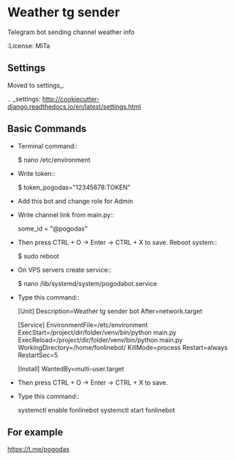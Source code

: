 Weather tg sender
============

Telegram bot sending channel weather info

:License: MITa

Settings
--------

Moved to settings_.

.. _settings: http://cookiecutter-django.readthedocs.io/en/latest/settings.html

Basic Commands
--------------


* Terminal command::

    $ nano /etc/environment
* Write token::

    $ token_pogodas="12345678:TOKEN"
    
* Add this bot and change role for Admin

* Write channel link from main.py::

   some_id = "@pogodas"
* Then press CTRL + O -> Enter -> CTRL + X to save. Reboot system:: 

    $ sudo reboot 
  
* On VPS servers create service::

    $ nano /lib/systemd/system/pogodabot.service
    
* Type this command::

    [Unit]
    Description=Weather tg sender bot
    After=network.target

    [Service]
    EnvironmentFile=/etc/environment
    ExecStart=/project/dir/folder/venv/bin/python main.py
    ExecReload=/project/dir/folder/venv/bin/python main.py
    WorkingDirectory=/home/fonlinebot/
    KillMode=process
    Restart=always
    RestartSec=5

    [Install]
    WantedBy=multi-user.target
    
* Then press CTRL + O -> Enter -> CTRL + X to save.
    
* Type this command::

    systemctl enable fonlinebot
    systemctl start fonlinebot

For example
--------------
https://t.me/pogodas

